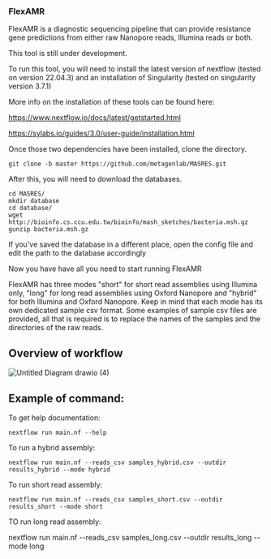 
### FlexAMR

FlexAMR is a diagnostic sequencing pipeline that can provide resistance gene predictions from either raw Nanopore reads, Illumina reads or both.

This tool is still under development.

To run this tool, you will need to install the latest version of nextflow (tested on version 22.04.3) and an installation of Singularity (tested on singularity version 3.7.1)

More info on the installation of these tools can be found here:

https://www.nextflow.io/docs/latest/getstarted.html

https://sylabs.io/guides/3.0/user-guide/installation.html

Once those two dependencies have been installed, clone the directory. 

```
git clone -b master https://github.com/metagenlab/MASRES.git

```

After this, you will need to download the databases.

```
cd MASRES/
mkdir database
cd database/
wget http://bioinfo.cs.ccu.edu.tw/bioinfo/mash_sketches/bacteria.msh.gz
gunzip bacteria.msh.gz
```
If you've saved the database in a different place, open the config file and edit the path to the database accordingly

Now you have have all you need to start running FlexAMR

FlexAMR has three modes "short" for short read assemblies using Illumina only, "long" for long read assemblies using Oxford Nanopore and
"hybrid" for both Illumina and Oxford Nanopore. Keep in mind that each mode has its own dedicated sample csv format. Some examples of sample csv files 
are provided, all that is required is to replace the names of the samples and the directories of the raw reads.

## Overview of workflow
![Untitled Diagram drawio (4)](https://user-images.githubusercontent.com/70012389/172053345-35fc312a-5ada-4cab-8a62-9aa6ad447d02.png)


## Example of command:

To get help documentation:

```
nextflow run main.nf --help
```

To run a hybrid assembly:

```
nextflow run main.nf --reads_csv samples_hybrid.csv --outdir results_hybrid --mode hybrid
```

To run short read assembly:

```
nextflow run main.nf --reads_csv samples_short.csv --outdir results_short --mode short
```
TO run long read assembly:

nextflow run main.nf --reads_csv samples_long.csv --outdir results_long --mode long
